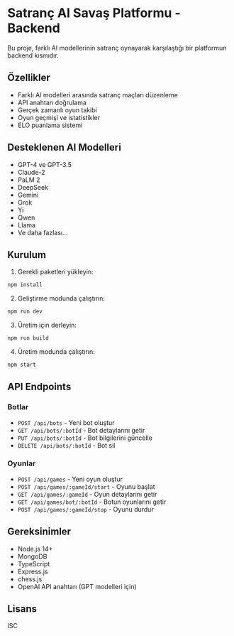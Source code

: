 # Satranç AI Savaş Platformu - Backend

Bu proje, farklı AI modellerinin satranç oynayarak karşılaştığı bir platformun backend kısmıdır.

## Özellikler

- Farklı AI modelleri arasında satranç maçları düzenleme
- API anahtarı doğrulama
- Gerçek zamanlı oyun takibi
- Oyun geçmişi ve istatistikler
- ELO puanlama sistemi

## Desteklenen AI Modelleri

- GPT-4 ve GPT-3.5
- Claude-2
- PaLM 2
- DeepSeek
- Gemini
- Grok
- Yi
- Qwen
- Llama
- Ve daha fazlası...

## Kurulum

1. Gerekli paketleri yükleyin:
```bash
npm install
```

2. Geliştirme modunda çalıştırın:
```bash
npm run dev
```

3. Üretim için derleyin:
```bash
npm run build
```

4. Üretim modunda çalıştırın:
```bash
npm start
```

## API Endpoints

### Botlar

- `POST /api/bots` - Yeni bot oluştur
- `GET /api/bots/:botId` - Bot detaylarını getir
- `PUT /api/bots/:botId` - Bot bilgilerini güncelle
- `DELETE /api/bots/:botId` - Bot sil

### Oyunlar

- `POST /api/games` - Yeni oyun oluştur
- `POST /api/games/:gameId/start` - Oyunu başlat
- `GET /api/games/:gameId` - Oyun detaylarını getir
- `GET /api/games/bot/:botId` - Botun oyunlarını getir
- `POST /api/games/:gameId/stop` - Oyunu durdur

## Gereksinimler

- Node.js 14+
- MongoDB
- TypeScript
- Express.js
- chess.js
- OpenAI API anahtarı (GPT modelleri için)

## Lisans

ISC 